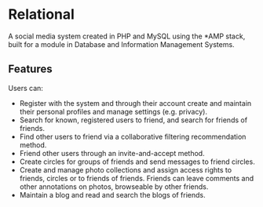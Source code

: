 # Relational
A social media system created in PHP and MySQL using the \*AMP stack, built for a module in Database and Information Management Systems.

## Features
Users can:
- Register with the system and through their account create and maintain their personal profiles and manage settings (e.g. privacy).
- Search for known, registered users to friend, and search for friends of friends.
- Find other users to friend via a collaborative filtering recommendation method.
- Friend other users through an invite-and-accept method.
- Create circles for groups of friends and send messages to friend circles.
- Create and manage photo collections and assign access rights to friends, circles or to friends of friends. Friends can leave comments and other annotations on photos, browseable by other friends.
- Maintain a blog and read and search the blogs of friends.
